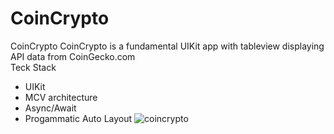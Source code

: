 # CoinCrypto
CoinCrypto 
CoinCrypto is a fundamental UIKit app with tableview displaying API data from CoinGecko.com  
Teck Stack
- UIKit
- MCV architecture
- Async/Await
- Progammatic Auto Layout
![coincrypto](https://github.com/user-attachments/assets/4f5cd773-40f0-4400-9c04-38908ce8398e)
